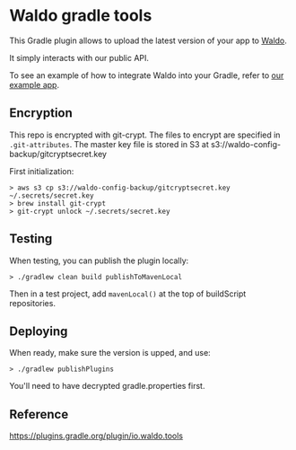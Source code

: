 # Waldo gradle tools

This Gradle plugin allows to upload the latest version of your app to [Waldo](https://www.waldo.io).

It simply interacts with our public API.

To see an example of how to integrate Waldo into your Gradle, refer to [our example app](https://github.com/waldoapp/android-oss/blob/master/README.md).

## Encryption

This repo is encrypted with git-crypt.
The files to encrypt are specified in `.git-attributes`.
The master key file is stored in S3 at s3://waldo-config-backup/gitcryptsecret.key

First initialization:
```
> aws s3 cp s3://waldo-config-backup/gitcryptsecret.key ~/.secrets/secret.key
> brew install git-crypt
> git-crypt unlock ~/.secrets/secret.key
```

## Testing

When testing, you can publish the plugin locally:
```
> ./gradlew clean build publishToMavenLocal
```

Then in a test project, add `mavenLocal()` at the top of buildScript repositories.

## Deploying

When ready, make sure the version is upped, and use:
```
> ./gradlew publishPlugins
```
You'll need to have decrypted gradle.properties first.

## Reference

https://plugins.gradle.org/plugin/io.waldo.tools
